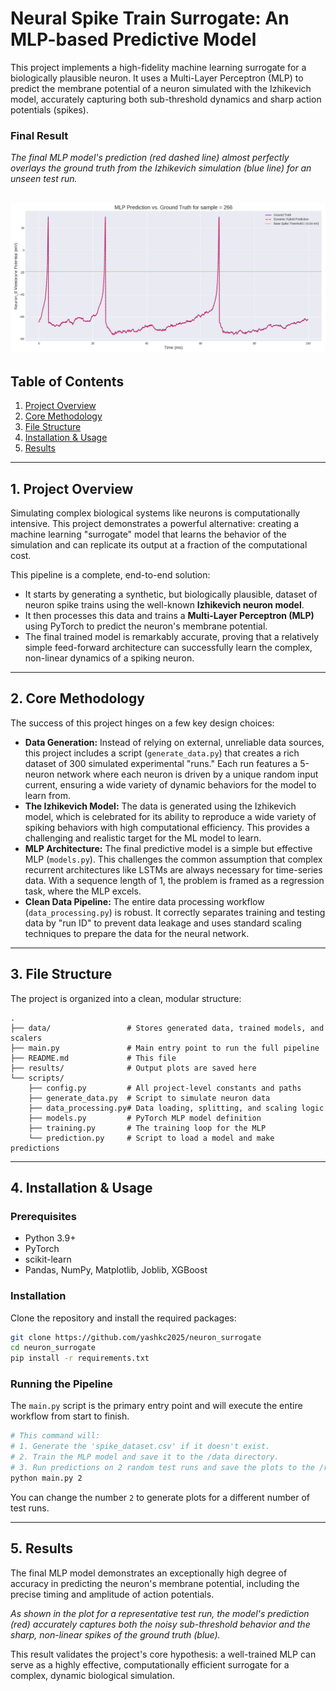 # Neural Spike Train Surrogate: An MLP-based Predictive Model

This project implements a high-fidelity machine learning surrogate for a biologically plausible neuron. It uses a Multi-Layer Perceptron (MLP) to predict the membrane potential of a neuron simulated with the Izhikevich model, accurately capturing both sub-threshold dynamics and sharp action potentials (spikes).

### Final Result

*The final MLP model's prediction (red dashed line) almost perfectly overlays the ground truth from the Izhikevich simulation (blue line) for an unseen test run.*

![sample result](./results/final_dynamic_hybrid_prediction_plot.png )
-----

## Table of Contents

1. [Project Overview](#1-project-overview)
2. [Core Methodology](2-core-methodology)
3. [File Structure](3-file-structure)
4. [Installation & Usage](4-installation--usage)
5. [Results](5-results)

-----

## 1\. Project Overview

Simulating complex biological systems like neurons is computationally intensive. This project demonstrates a powerful alternative: creating a machine learning "surrogate" model that learns the behavior of the simulation and can replicate its output at a fraction of the computational cost.

This pipeline is a complete, end-to-end solution:

* It starts by generating a synthetic, but biologically plausible, dataset of neuron spike trains using the well-known **Izhikevich neuron model**.
* It then processes this data and trains a **Multi-Layer Perceptron (MLP)** using PyTorch to predict the neuron's membrane potential.
* The final trained model is remarkably accurate, proving that a relatively simple feed-forward architecture can successfully learn the complex, non-linear dynamics of a spiking neuron.

-----

## 2\. Core Methodology

The success of this project hinges on a few key design choices:

* **Data Generation:** Instead of relying on external, unreliable data sources, this project includes a script (`generate_data.py`) that creates a rich dataset of 300 simulated experimental "runs." Each run features a 5-neuron network where each neuron is driven by a unique random input current, ensuring a wide variety of dynamic behaviors for the model to learn from.
* **The Izhikevich Model:** The data is generated using the Izhikevich model, which is celebrated for its ability to reproduce a wide variety of spiking behaviors with high computational efficiency. This provides a challenging and realistic target for the ML model to learn.
* **MLP Architecture:** The final predictive model is a simple but effective MLP (`models.py`). This challenges the common assumption that complex recurrent architectures like LSTMs are always necessary for time-series data. With a sequence length of 1, the problem is framed as a regression task, where the MLP excels.
* **Clean Data Pipeline:** The entire data processing workflow (`data_processing.py`) is robust. It correctly separates training and testing data by "run ID" to prevent data leakage and uses standard scaling techniques to prepare the data for the neural network.

-----

## 3\. File Structure

The project is organized into a clean, modular structure:

```
.
├── data/                 # Stores generated data, trained models, and scalers
├── main.py               # Main entry point to run the full pipeline
├── README.md             # This file
├── results/              # Output plots are saved here
└── scripts/
    ├── config.py         # All project-level constants and paths
    ├── generate_data.py  # Script to simulate neuron data
    ├── data_processing.py# Data loading, splitting, and scaling logic
    ├── models.py         # PyTorch MLP model definition
    ├── training.py       # The training loop for the MLP
    └── prediction.py     # Script to load a model and make predictions
```

-----

## 4\. Installation & Usage

### Prerequisites

* Python 3.9+
* PyTorch
* scikit-learn
* Pandas, NumPy, Matplotlib, Joblib, XGBoost

### Installation

Clone the repository and install the required packages:

```bash
git clone https://github.com/yashkc2025/neuron_surrogate
cd neuron_surrogate
pip install -r requirements.txt
```

### Running the Pipeline

The `main.py` script is the primary entry point and will execute the entire workflow from start to finish.

```bash
# This command will:
# 1. Generate the 'spike_dataset.csv' if it doesn't exist.
# 2. Train the MLP model and save it to the /data directory.
# 3. Run predictions on 2 random test runs and save the plots to the /results directory.
python main.py 2
```

You can change the number `2` to generate plots for a different number of test runs.

-----

## 5\. Results

The final MLP model demonstrates an exceptionally high degree of accuracy in predicting the neuron's membrane potential, including the precise timing and amplitude of action potentials.

*As shown in the plot for a representative test run, the model's prediction (red) accurately captures both the noisy sub-threshold behavior and the sharp, non-linear spikes of the ground truth (blue).*

This result validates the project's core hypothesis: a well-trained MLP can serve as a highly effective, computationally efficient surrogate for a complex, dynamic biological simulation.
